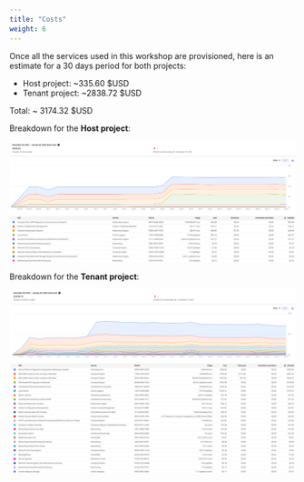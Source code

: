 ```yaml
---
title: "Costs"
weight: 6
---
```

Once all the services used in this workshop are provisioned, here is an estimate for a 30 days period for both projects:
- Host project: ~335.60 $USD
- Tenant project: ~2838.72 $USD

Total: ~ 3174.32 $USD

Breakdown for the **Host project**:

![Host project's cost](/images/cost-host-project.png)

Breakdown for the **Tenant project**:

![Tenant project's cost](/images/cost-tenant-project.png)